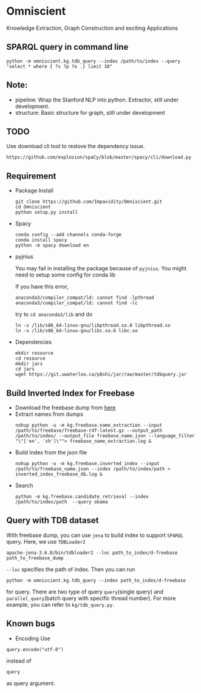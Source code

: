 # Omniscient

Knowledge Extraction, Graph Construction and exciting Applications

## SPARQL query in command line

```
python -m omniscient.kg.tdb_query --index /path/to/index --query "select * where { ?s ?p ?o .} limit 10"
```

## Note:

- pipeline:
 Wrap the Stanford NLP into python.
 Extractor, still under development.
- structure: 
 Basic structure for graph, still under development

## TODO

Use download cli tool to reslove the dependency issue.
```
https://github.com/explosion/spaCy/blob/master/spacy/cli/download.py
```

## Requirement

- Package Install

    ```
    git clone https://github.com/Impavidity/Omniscient.git
    cd Omniscient
    python setup.py install
    ```

- Spacy

    ```code
    conda config --add channels conda-forge
    conda install spacy
    python -m spacy download en
    ```

- pyjnius

    You may fail in installing the package because of `pyjnius`.
    You might need to setup some config for conda lib
    
    If you have this error,
    ```
    anaconda3/compiler_compat/ld: cannot find -lpthread
    anaconda3/compiler_compat/ld: cannot find -lc
    ```
    try to `cd anaconda3/lib` and do
    ```
    ln -s /lib/x86_64-linux-gnu/libpthread.so.0 libpthread.so
    ln -s /lib/x86_64-linux-gnu/libc.so.6 libc.so 
    ```

- Dependencies

    ```
    mkdir resource
    cd resource
    mkdir jars
    cd jars
    wget https://git.uwaterloo.ca/p8shi/jar/raw/master/tdbquery.jar
    ```

## Build Inverted Index for Freebase

- Download the freebase dump from [here](https://developers.google.com/freebase/)
- Extract names from dumps
    ```
    nohup python -u -m kg.freebase.name_extraction --input /path/to/freebase/freebase-rdf-latest.gz --output_path /path/to/index/ --output_file freebase_name.json --language_filter "\"['en', 'zh']\""> freebase_name_extraction.log &
    ```
- Build Index from the json file
    ```
    nohup python -u -m kg.freebase.inverted_index --input /path/to/freebase_name.json --index /path/to/index/path > inverted_index_freebase_db.log &
    ```
- Search
    ```
    python -m kg.freebase.candidate_retrieval --index /path/to/index/path  --query obama
    ```

## Query with TDB dataset

With freebase dump, you can use `jena` to build index to support `SPARQL` query. 
Here, we use `TDBLoader2`
```
apache-jena-3.6.0/bin/tdbloader2 --loc path_to_index/d-freebase path_to_freebase_dump
```
`--loc` specifies the path of index.
Then you can run 
```
python -m omniscient.kg.tdb_query --index path_to_index/d-freebase
```
for query.
There are two type of query `query`(single query) and `parallel_query`(batch query with specific thread number).
For more example, you can refer to `kg/tdb_query.py`.

## Known bugs
- Encoding
Use
```
query.encode("utf-8")
```
instead of
```
query
```
as query argument.

